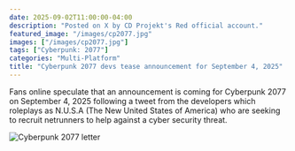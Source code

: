 ```yaml
---
date: 2025-09-02T11:00:00-04:00
description: "Posted on X by CD Projekt's Red official account."
featured_image: "/images/cp2077.jpg"
images: ["/images/cp2077.jpg"]
tags: ["Cyberpunk: 2077"]
categories: "Multi-Platform"
title: "Cyberpunk 2077 devs tease announcement for September 4, 2025"
---
```

Fans online speculate that an announcement is coming for Cyberpunk 2077 on September 4, 2025 following a tweet from the developers which roleplays as N.U.S.A (The New United States of America) who are seeking to recruit netrunners to help against a cyber security threat.

![Cyberpunk 2077 letter](/images/cp2077_x_post.jpg)


